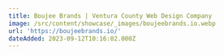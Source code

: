 ```yaml
---
title: Boujee Brands | Ventura County Web Design Company
image: /src/content/showcase/_images/boujeebrands.io.webp
url: 'https://boujeebrands.io/'
dateAdded: 2023-09-12T10:16:02.000Z
---
```


